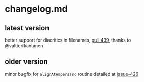 <!-- announcement: cmh makes announcement here -->
# changelog.md
## latest version
better support for diacritics in filenames, [pull 439](https://github.com/cmhughes/latexindent.pl/pull/439), thanks to @valtterikantanen 

## older version
minor bugfix for `alignAtAmpersand` routine detailed at [issue-426](https://github.com/cmhughes/latexindent.pl/issues/426)
